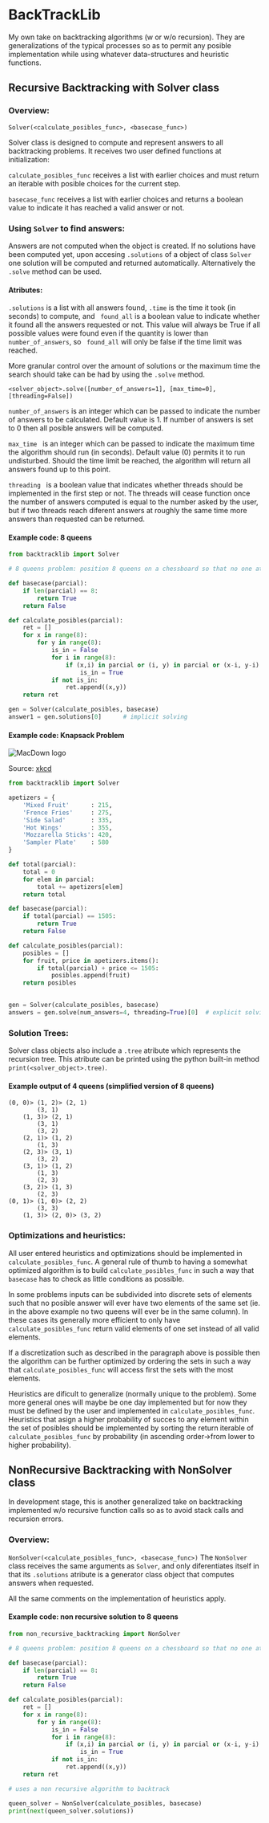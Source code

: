 # BackTrackLib

My own take on backtracking algorithms (w or w/o recursion). They are generalizations of the typical processes so as to permit any posible implementation while using whatever data-structures and heuristic functions.

## Recursive Backtracking with Solver class

### Overview:

` Solver(<calculate_posibles_func>, <basecase_func>) `

Solver class is designed to compute and represent answers to all backtracking problems. It receives two user defined functions at initialization:

`calculate_posibles_func` receives a list with earlier choices and must return an iterable with posible choices for the current step.

`basecase_func` receives a list with earlier choices and returns a boolean value to indicate it has reached a valid answer or not.

### Using `Solver` to find answers:

Answers are not computed when the object is created. If no solutions have been computed yet, upon accesing `.solutions` of a object of class `Solver` one solution will be computed and returned automatically. Alternatively the `.solve` method can be used.

#### Atributes:
` .solutions ` is a list with all answers found, `.time` is the time it took (in seconds) to compute, and ` found_all` is a boolean value to indicate whether it found all the answers requested or not. This value will always be True if all possible values were found even if the quantity is lower than `number_of_answers`, so ` found_all` will only be false if the time limit was reached.

More granular control over the amount of solutions or the maximum time the search should take can be had by using the `.solve` method.

`<solver_object>.solve([number_of_answers=1], [max_time=0], [threading=False])`

`number_of_answers` is an integer which can be passed to indicate the number of answers to be calculated. Default value is 1. If number of answers is set to 0 then all posible answers will be computed.

`max_time ` is an integer which can be passed to indicate the maximum time the algorithm should run (in seconds). Default value (0) permits it to run undisturbed. Should the time limit be reached, the algorithm will return all answers found up to this point.

`threading ` is a boolean value that indicates whether threads should be implemented in the first step or not. The threads will cease function once the number of answers computed is equal to the number asked by the user, but if two threads reach diferent answers at roughly the same time more answers than requested can be returned.

#### Example code: 8 queens

~~~python
from backtracklib import Solver

# 8 queens problem: position 8 queens on a chessboard so that no one attacks another.

def basecase(parcial):
	if len(parcial) == 8:
		return True
	return False

def calculate_posibles(parcial):
	ret = []
	for x in range(8):
		for y in range(8):
			is_in = False
			for i in range(8):
				if (x,i) in parcial or (i, y) in parcial or (x-i, y-i) in parcial or (x+i, y+i) in parcial:
					is_in = True
			if not is_in: 
				ret.append((x,y))
	return ret

gen = Solver(calculate_posibles, basecase)
answer1 = gen.solutions[0]		# implicit solving
~~~

#### Example code: Knapsack Problem

![MacDown logo](https://imgs.xkcd.com/comics/np_complete.png)

Source: [xkcd](https://xkcd.com/287/)

~~~python
from backtracklib import Solver

apetizers = {
    'Mixed Fruit'      : 215,
    'Frence Fries'     : 275,
    'Side Salad'       : 335,
    'Hot Wings'        : 355,
    'Mozzarella Sticks': 420,
    'Sampler Plate'    : 580
}

def total(parcial):
    total = 0
    for elem in parcial:
        total += apetizers[elem]
    return total

def basecase(parcial):
    if total(parcial) == 1505:
        return True
    return False

def calculate_posibles(parcial):
    posibles = []
    for fruit, price in apetizers.items():
        if total(parcial) + price <= 1505:
            posibles.append(fruit)
    return posibles
            

gen = Solver(calculate_posibles, basecase)
answers = gen.solve(num_answers=4, threading=True)[0]  # explicit solving

~~~

### Solution Trees:

Solver class objects also include a `.tree` atribute which represents the recursion tree. This atribute can be printed using the python built-in method `print(<solver_object>.tree)`.

#### Example output of 4 queens (simplified version of 8 queens)

~~~
(0, 0)>	(1, 2)>	(2, 1)
		(3, 1)
	(1, 3)>	(2, 1)
		(3, 1)
		(3, 2)
	(2, 1)>	(1, 2)
		(1, 3)
	(2, 3)>	(3, 1)
		(3, 2)
	(3, 1)>	(1, 2)
		(1, 3)
		(2, 3)
	(3, 2)>	(1, 3)
		(2, 3)
(0, 1)>	(1, 0)>	(2, 2)
		(3, 3)
	(1, 3)>	(2, 0)>	(3, 2)
~~~


### Optimizations and heuristics:

All user entered heuristics and optimizations should be implemented in ` calculate_posibles_func `. A general rule of thumb to having a somewhat optimized algorithm is to build ` calculate_posibles_func ` in such a way that `basecase` has to check as little conditions as possible. 

In some problems inputs can be subdivided into discrete sets of elements such that no posible answer will ever have two elements of the same set (ie. in the above example no two queens will ever be in the same column). In these cases its generally more efficient to only have ` calculate_posibles_func ` return valid elements of one set instead of all valid elements.

If a discretization such as described in the paragraph above is possible then the algorithm can be further optimized by ordering the sets in such a way that ` calculate_posibles_func ` will access first the sets with the most elements.

Heuristics are dificult to generalize (normally unique to the problem). Some more general ones will maybe be one day implemented but for now they must be defined by the user and implemented in ` calculate_posibles_func `. Heuristics that asign a higher probability of succes to any element within the set of posibles should be implemented by sorting the return iterable of ` calculate_posibles_func ` by probability (in ascending order->from lower to higher probability).

## NonRecursive Backtracking with NonSolver class
In development stage, this is another generalized take on backtracking implemented w/o recursive function calls so as to avoid stack calls and recursion errors.

### Overview:
` NonSolver(<calculate_posibles_func>, <basecase_func>) `
The `NonSolver` class receives the same arguments as `Solver`, and only diferentiates itself in that its ` .solutions ` atribute is a generator class object that computes answers when requested.

All the same comments on the implementation of heuristics apply.

#### Example code: non recursive solution to 8 queens

~~~python
from non_recursive_backtracking import NonSolver

# 8 queens problem: position 8 queens on a chessboard so that no one attacks another.

def basecase(parcial):
	if len(parcial) == 8:
		return True
	return False

def calculate_posibles(parcial):
	ret = []
	for x in range(8):
		for y in range(8):
			is_in = False
			for i in range(8):
				if (x,i) in parcial or (i, y) in parcial or (x-i, y-i) in parcial or (x+i, y+i) in parcial:
					is_in = True
			if not is_in: 
				ret.append((x,y))
	return ret

# uses a non recursive algorithm to backtrack

queen_solver = NonSolver(calculate_posibles, basecase)
print(next(queen_solver.solutions))
~~~
